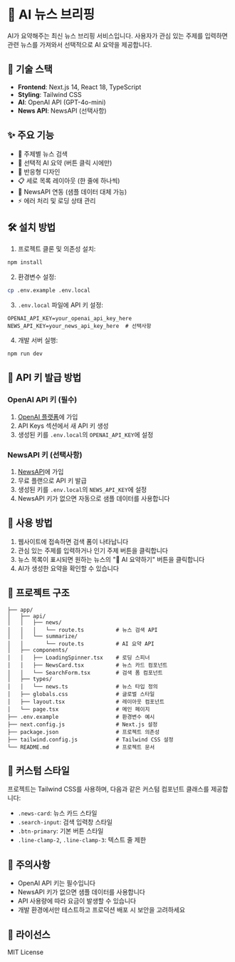 # 🤖 AI 뉴스 브리핑

AI가 요약해주는 최신 뉴스 브리핑 서비스입니다. 사용자가 관심 있는 주제를 입력하면 관련 뉴스를 가져와서 선택적으로 AI 요약을 제공합니다.

## 🚀 기술 스택

- **Frontend**: Next.js 14, React 18, TypeScript
- **Styling**: Tailwind CSS
- **AI**: OpenAI API (GPT-4o-mini)
- **News API**: NewsAPI (선택사항)

## ✨ 주요 기능

- 📰 주제별 뉴스 검색
- 🤖 선택적 AI 요약 (버튼 클릭 시에만)
- 📱 반응형 디자인
- 📋 세로 목록 레이아웃 (한 줄에 하나씩)
- 🔄 NewsAPI 연동 (샘플 데이터 대체 가능)
- ⚡ 에러 처리 및 로딩 상태 관리

## 🛠️ 설치 방법

1. 프로젝트 클론 및 의존성 설치:
```bash
npm install
```

2. 환경변수 설정:
```bash
cp .env.example .env.local
```

3. `.env.local` 파일에 API 키 설정:
```
OPENAI_API_KEY=your_openai_api_key_here
NEWS_API_KEY=your_news_api_key_here  # 선택사항
```

4. 개발 서버 실행:
```bash
npm run dev
```

## 🔑 API 키 발급 방법

### OpenAI API 키 (필수)
1. [OpenAI 플랫폼](https://platform.openai.com/)에 가입
2. API Keys 섹션에서 새 API 키 생성
3. 생성된 키를 `.env.local`의 `OPENAI_API_KEY`에 설정

### NewsAPI 키 (선택사항)
1. [NewsAPI](https://newsapi.org/)에 가입
2. 무료 플랜으로 API 키 발급
3. 생성된 키를 `.env.local`의 `NEWS_API_KEY`에 설정
4. NewsAPI 키가 없으면 자동으로 샘플 데이터를 사용합니다

## 📖 사용 방법

1. 웹사이트에 접속하면 검색 폼이 나타납니다
2. 관심 있는 주제를 입력하거나 인기 주제 버튼을 클릭합니다
3. 뉴스 목록이 표시되면 원하는 뉴스의 "🤖 AI 요약하기" 버튼을 클릭합니다
4. AI가 생성한 요약을 확인할 수 있습니다

## 📁 프로젝트 구조

```
├── app/
│   ├── api/
│   │   ├── news/
│   │   │   └── route.ts          # 뉴스 검색 API
│   │   └── summarize/
│   │       └── route.ts          # AI 요약 API
│   ├── components/
│   │   ├── LoadingSpinner.tsx    # 로딩 스피너
│   │   ├── NewsCard.tsx          # 뉴스 카드 컴포넌트
│   │   └── SearchForm.tsx        # 검색 폼 컴포넌트
│   ├── types/
│   │   └── news.ts               # 뉴스 타입 정의
│   ├── globals.css               # 글로벌 스타일
│   ├── layout.tsx                # 레이아웃 컴포넌트
│   └── page.tsx                  # 메인 페이지
├── .env.example                  # 환경변수 예시
├── next.config.js                # Next.js 설정
├── package.json                  # 프로젝트 의존성
├── tailwind.config.js            # Tailwind CSS 설정
└── README.md                     # 프로젝트 문서
```

## 🎨 커스텀 스타일

프로젝트는 Tailwind CSS를 사용하며, 다음과 같은 커스텀 컴포넌트 클래스를 제공합니다:

- `.news-card`: 뉴스 카드 스타일
- `.search-input`: 검색 입력창 스타일  
- `.btn-primary`: 기본 버튼 스타일
- `.line-clamp-2`, `.line-clamp-3`: 텍스트 줄 제한

## 🚨 주의사항

- OpenAI API 키는 필수입니다
- NewsAPI 키가 없으면 샘플 데이터를 사용합니다
- API 사용량에 따라 요금이 발생할 수 있습니다
- 개발 환경에서만 테스트하고 프로덕션 배포 시 보안을 고려하세요

## 📄 라이선스

MIT License